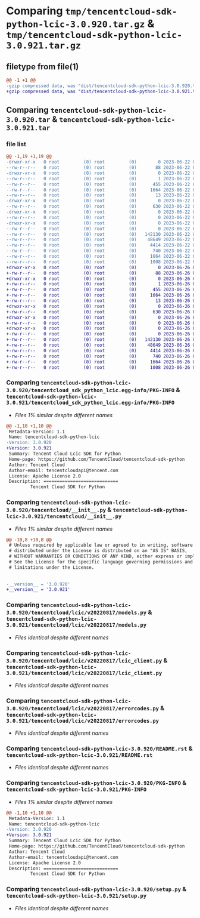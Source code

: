 # Comparing `tmp/tencentcloud-sdk-python-lcic-3.0.920.tar.gz` & `tmp/tencentcloud-sdk-python-lcic-3.0.921.tar.gz`

## filetype from file(1)

```diff
@@ -1 +1 @@
-gzip compressed data, was "dist/tencentcloud-sdk-python-lcic-3.0.920.tar", last modified: Thu Jun 22 00:26:39 2023, max compression
+gzip compressed data, was "dist/tencentcloud-sdk-python-lcic-3.0.921.tar", last modified: Mon Jun 26 00:27:31 2023, max compression
```

## Comparing `tencentcloud-sdk-python-lcic-3.0.920.tar` & `tencentcloud-sdk-python-lcic-3.0.921.tar`

### file list

```diff
@@ -1,19 +1,19 @@
-drwxr-xr-x   0 root         (0) root         (0)        0 2023-06-22 00:26:39.000000 tencentcloud-sdk-python-lcic-3.0.920/
--rw-r--r--   0 root         (0) root         (0)       88 2023-06-22 00:26:39.000000 tencentcloud-sdk-python-lcic-3.0.920/setup.cfg
-drwxr-xr-x   0 root         (0) root         (0)        0 2023-06-22 00:26:39.000000 tencentcloud-sdk-python-lcic-3.0.920/tencentcloud_sdk_python_lcic.egg-info/
--rw-r--r--   0 root         (0) root         (0)        1 2023-06-22 00:26:39.000000 tencentcloud-sdk-python-lcic-3.0.920/tencentcloud_sdk_python_lcic.egg-info/dependency_links.txt
--rw-r--r--   0 root         (0) root         (0)      455 2023-06-22 00:26:39.000000 tencentcloud-sdk-python-lcic-3.0.920/tencentcloud_sdk_python_lcic.egg-info/SOURCES.txt
--rw-r--r--   0 root         (0) root         (0)     1664 2023-06-22 00:26:39.000000 tencentcloud-sdk-python-lcic-3.0.920/tencentcloud_sdk_python_lcic.egg-info/PKG-INFO
--rw-r--r--   0 root         (0) root         (0)       13 2023-06-22 00:26:39.000000 tencentcloud-sdk-python-lcic-3.0.920/tencentcloud_sdk_python_lcic.egg-info/top_level.txt
-drwxr-xr-x   0 root         (0) root         (0)        0 2023-06-22 00:26:39.000000 tencentcloud-sdk-python-lcic-3.0.920/tencentcloud/
--rw-r--r--   0 root         (0) root         (0)      630 2023-06-22 00:26:38.000000 tencentcloud-sdk-python-lcic-3.0.920/tencentcloud/__init__.py
-drwxr-xr-x   0 root         (0) root         (0)        0 2023-06-22 00:26:39.000000 tencentcloud-sdk-python-lcic-3.0.920/tencentcloud/lcic/
--rw-r--r--   0 root         (0) root         (0)        0 2023-06-22 00:26:38.000000 tencentcloud-sdk-python-lcic-3.0.920/tencentcloud/lcic/__init__.py
-drwxr-xr-x   0 root         (0) root         (0)        0 2023-06-22 00:26:39.000000 tencentcloud-sdk-python-lcic-3.0.920/tencentcloud/lcic/v20220817/
--rw-r--r--   0 root         (0) root         (0)        0 2023-06-22 00:26:38.000000 tencentcloud-sdk-python-lcic-3.0.920/tencentcloud/lcic/v20220817/__init__.py
--rw-r--r--   0 root         (0) root         (0)   142130 2023-06-22 00:26:38.000000 tencentcloud-sdk-python-lcic-3.0.920/tencentcloud/lcic/v20220817/models.py
--rw-r--r--   0 root         (0) root         (0)    48649 2023-06-22 00:26:38.000000 tencentcloud-sdk-python-lcic-3.0.920/tencentcloud/lcic/v20220817/lcic_client.py
--rw-r--r--   0 root         (0) root         (0)     4414 2023-06-22 00:26:38.000000 tencentcloud-sdk-python-lcic-3.0.920/tencentcloud/lcic/v20220817/errorcodes.py
--rw-r--r--   0 root         (0) root         (0)      740 2023-06-22 00:26:38.000000 tencentcloud-sdk-python-lcic-3.0.920/README.rst
--rw-r--r--   0 root         (0) root         (0)     1664 2023-06-22 00:26:39.000000 tencentcloud-sdk-python-lcic-3.0.920/PKG-INFO
--rw-r--r--   0 root         (0) root         (0)     1008 2023-06-22 00:26:38.000000 tencentcloud-sdk-python-lcic-3.0.920/setup.py
+drwxr-xr-x   0 root         (0) root         (0)        0 2023-06-26 00:27:31.000000 tencentcloud-sdk-python-lcic-3.0.921/
+-rw-r--r--   0 root         (0) root         (0)       88 2023-06-26 00:27:31.000000 tencentcloud-sdk-python-lcic-3.0.921/setup.cfg
+drwxr-xr-x   0 root         (0) root         (0)        0 2023-06-26 00:27:31.000000 tencentcloud-sdk-python-lcic-3.0.921/tencentcloud_sdk_python_lcic.egg-info/
+-rw-r--r--   0 root         (0) root         (0)        1 2023-06-26 00:27:31.000000 tencentcloud-sdk-python-lcic-3.0.921/tencentcloud_sdk_python_lcic.egg-info/dependency_links.txt
+-rw-r--r--   0 root         (0) root         (0)      455 2023-06-26 00:27:31.000000 tencentcloud-sdk-python-lcic-3.0.921/tencentcloud_sdk_python_lcic.egg-info/SOURCES.txt
+-rw-r--r--   0 root         (0) root         (0)     1664 2023-06-26 00:27:31.000000 tencentcloud-sdk-python-lcic-3.0.921/tencentcloud_sdk_python_lcic.egg-info/PKG-INFO
+-rw-r--r--   0 root         (0) root         (0)       13 2023-06-26 00:27:31.000000 tencentcloud-sdk-python-lcic-3.0.921/tencentcloud_sdk_python_lcic.egg-info/top_level.txt
+drwxr-xr-x   0 root         (0) root         (0)        0 2023-06-26 00:27:31.000000 tencentcloud-sdk-python-lcic-3.0.921/tencentcloud/
+-rw-r--r--   0 root         (0) root         (0)      630 2023-06-26 00:27:31.000000 tencentcloud-sdk-python-lcic-3.0.921/tencentcloud/__init__.py
+drwxr-xr-x   0 root         (0) root         (0)        0 2023-06-26 00:27:31.000000 tencentcloud-sdk-python-lcic-3.0.921/tencentcloud/lcic/
+-rw-r--r--   0 root         (0) root         (0)        0 2023-06-26 00:27:31.000000 tencentcloud-sdk-python-lcic-3.0.921/tencentcloud/lcic/__init__.py
+drwxr-xr-x   0 root         (0) root         (0)        0 2023-06-26 00:27:31.000000 tencentcloud-sdk-python-lcic-3.0.921/tencentcloud/lcic/v20220817/
+-rw-r--r--   0 root         (0) root         (0)        0 2023-06-26 00:27:31.000000 tencentcloud-sdk-python-lcic-3.0.921/tencentcloud/lcic/v20220817/__init__.py
+-rw-r--r--   0 root         (0) root         (0)   142130 2023-06-26 00:27:31.000000 tencentcloud-sdk-python-lcic-3.0.921/tencentcloud/lcic/v20220817/models.py
+-rw-r--r--   0 root         (0) root         (0)    48649 2023-06-26 00:27:31.000000 tencentcloud-sdk-python-lcic-3.0.921/tencentcloud/lcic/v20220817/lcic_client.py
+-rw-r--r--   0 root         (0) root         (0)     4414 2023-06-26 00:27:31.000000 tencentcloud-sdk-python-lcic-3.0.921/tencentcloud/lcic/v20220817/errorcodes.py
+-rw-r--r--   0 root         (0) root         (0)      740 2023-06-26 00:27:31.000000 tencentcloud-sdk-python-lcic-3.0.921/README.rst
+-rw-r--r--   0 root         (0) root         (0)     1664 2023-06-26 00:27:31.000000 tencentcloud-sdk-python-lcic-3.0.921/PKG-INFO
+-rw-r--r--   0 root         (0) root         (0)     1008 2023-06-26 00:27:31.000000 tencentcloud-sdk-python-lcic-3.0.921/setup.py
```

### Comparing `tencentcloud-sdk-python-lcic-3.0.920/tencentcloud_sdk_python_lcic.egg-info/PKG-INFO` & `tencentcloud-sdk-python-lcic-3.0.921/tencentcloud_sdk_python_lcic.egg-info/PKG-INFO`

 * *Files 1% similar despite different names*

```diff
@@ -1,10 +1,10 @@
 Metadata-Version: 1.1
 Name: tencentcloud-sdk-python-lcic
-Version: 3.0.920
+Version: 3.0.921
 Summary: Tencent Cloud Lcic SDK for Python
 Home-page: https://github.com/TencentCloud/tencentcloud-sdk-python
 Author: Tencent Cloud
 Author-email: tencentcloudapi@tencent.com
 License: Apache License 2.0
 Description: ============================
         Tencent Cloud SDK for Python
```

### Comparing `tencentcloud-sdk-python-lcic-3.0.920/tencentcloud/__init__.py` & `tencentcloud-sdk-python-lcic-3.0.921/tencentcloud/__init__.py`

 * *Files 1% similar despite different names*

```diff
@@ -10,8 +10,8 @@
 # Unless required by applicable law or agreed to in writing, software
 # distributed under the License is distributed on an "AS IS" BASIS,
 # WITHOUT WARRANTIES OR CONDITIONS OF ANY KIND, either express or implied.
 # See the License for the specific language governing permissions and
 # limitations under the License.
 
 
-__version__ = '3.0.920'
+__version__ = '3.0.921'
```

### Comparing `tencentcloud-sdk-python-lcic-3.0.920/tencentcloud/lcic/v20220817/models.py` & `tencentcloud-sdk-python-lcic-3.0.921/tencentcloud/lcic/v20220817/models.py`

 * *Files identical despite different names*

### Comparing `tencentcloud-sdk-python-lcic-3.0.920/tencentcloud/lcic/v20220817/lcic_client.py` & `tencentcloud-sdk-python-lcic-3.0.921/tencentcloud/lcic/v20220817/lcic_client.py`

 * *Files identical despite different names*

### Comparing `tencentcloud-sdk-python-lcic-3.0.920/tencentcloud/lcic/v20220817/errorcodes.py` & `tencentcloud-sdk-python-lcic-3.0.921/tencentcloud/lcic/v20220817/errorcodes.py`

 * *Files identical despite different names*

### Comparing `tencentcloud-sdk-python-lcic-3.0.920/README.rst` & `tencentcloud-sdk-python-lcic-3.0.921/README.rst`

 * *Files identical despite different names*

### Comparing `tencentcloud-sdk-python-lcic-3.0.920/PKG-INFO` & `tencentcloud-sdk-python-lcic-3.0.921/PKG-INFO`

 * *Files 1% similar despite different names*

```diff
@@ -1,10 +1,10 @@
 Metadata-Version: 1.1
 Name: tencentcloud-sdk-python-lcic
-Version: 3.0.920
+Version: 3.0.921
 Summary: Tencent Cloud Lcic SDK for Python
 Home-page: https://github.com/TencentCloud/tencentcloud-sdk-python
 Author: Tencent Cloud
 Author-email: tencentcloudapi@tencent.com
 License: Apache License 2.0
 Description: ============================
         Tencent Cloud SDK for Python
```

### Comparing `tencentcloud-sdk-python-lcic-3.0.920/setup.py` & `tencentcloud-sdk-python-lcic-3.0.921/setup.py`

 * *Files identical despite different names*

